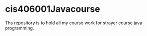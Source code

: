 # cis406001Javacourse
Ths repository is to hold all my course work for strayer course java programming. 
